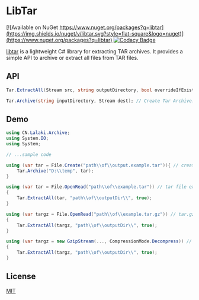 # LibTar

[![Available on NuGet https://www.nuget.org/packages?q=libtar](https://img.shields.io/nuget/v/libtar.svg?style=flat-square&logo=nuget)](https://www.nuget.org/packages?q=libtar)
[![Codacy Badge](https://api.codacy.com/project/badge/Grade/c2ff974d4ac4427ba036a011cad280c2)](https://app.codacy.com/gh/lalakii/libtar/dashboard)

[libtar](https://www.nuget.org/packages?q=libtar) is a lightweight C# library for extracting TAR archives. It provides a simple API to archive or extract all files from TAR files.

## API

```cs
Tar.ExtractAll(Stream src, string outputDirectory, bool overrideIfExisting); // Extract Tar or Tar.Gz

Tar.Archive(string inputDirectory, Stream dest); // Create Tar Archive.
```

## Demo

```cs
using CN.Lalaki.Archive;
using System.IO;
using System;

// ...sample code

using (var tar = File.Create("path\\of\\output.example.tar")){ // create tar archive.
    Tar.Archive("D:\\temp", tar);
}

using (var tar = File.OpenRead("path\\of\\example.tar")) // tar file extract.
{
    Tar.ExtractAll(tar, "path\\of\\outputDir\\", true);
}

using (var targz = File.OpenRead("path\\of\\example.tar.gz")) // tar.gz file extract
{
    Tar.ExtractAll(targz, "path\\of\\outputDir\\", true);
}

using (var targz = new GzipStream(..., CompressionMode.Decompress)) // tar.gz stream extract
{
    Tar.ExtractAll(targz, "path\\of\\outputDir\\", true);
}
```

## License

[MIT](https://github.com/lalakii/libtar/blob/master/LICENSE)
